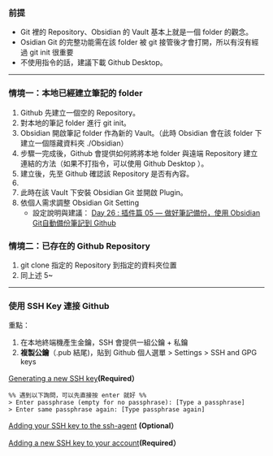 
### 前提
- Git 裡的 Repository、Obsidian 的 Vault 基本上就是一個 folder 的觀念。 
- Osidian Git 的完整功能需在該 folder 被 git 接管後才會打開，所以有沒有經過 git init 很重要
- 不使用指令的話，建議下載 Github Desktop。

---

### 情境一：本地已經建立筆記的 folder
1. Github 先建立一個空的 Repository。
2. 對本地的筆記 folder 進行 git init。
3. Obsidian 開啟筆記 folder 作為新的 Vault。（此時 Obsidian 會在該 folder 下建立一個隱藏資料夾 ./Obsidian）
4. 步驟一完成後，Github 會提供如何將將本地 folder 與遠端 Repository 建立連結的方法（如果不打指令，可以使用 Github Desktop ）。
5. 建立後，先至 Github 確認該  Repository 是否有內容。
6. 
7. 此時在該 Vault 下安裝 Obsidian Git 並開啟 Plugin。
8. 依個人需求調整 Obsidian Git Setting 
	- 設定說明與建議： [Day 26 : 插件篇 05 — 做好筆記備份，使用 Obsidian Git自動備份筆記到 Github](https://ithelp.ithome.com.tw/articles/10280373)

### 情境二：已存在的 Github  Repository
1. git clone 指定的 Repository 到指定的資料夾位置
2. 同上述 5~


---

### 使用 SSH Key 連接 Github

重點：
1. 在本地終端機產生金鑰，SSH 會提供一組公鑰 + 私鑰
2. **複製公鑰**（.pub 結尾)，貼到 Github 個人選單 > Settings > SSH and GPG keys

[ Generating a new SSH key](https://docs.github.com/en/authentication/connecting-to-github-with-ssh/generating-a-new-ssh-key-and-adding-it-to-the-ssh-agent#generating-a-new-ssh-key)**(Required）**
``` shell
%% 遇到以下詢問，可以先直接按 enter 就好 %%
> Enter passphrase (empty for no passphrase): [Type a passphrase]
> Enter same passphrase again: [Type passphrase again]
```

 [Adding your SSH key to the ssh-agent](https://docs.github.com/en/authentication/connecting-to-github-with-ssh/generating-a-new-ssh-key-and-adding-it-to-the-ssh-agent#adding-your-ssh-key-to-the-ssh-agent) **(Optional）**

 [Adding a new SSH key to your account](https://docs.github.com/en/authentication/connecting-to-github-with-ssh/adding-a-new-ssh-key-to-your-github-account#adding-a-new-ssh-key-to-your-account)**(Required）**